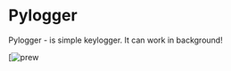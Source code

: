 # Pylogger
Pylogger - is simple keylogger. It can work in background!

[![prew](https://vimeo.com/326076491)
